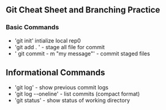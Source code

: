 ## Git Cheat Sheet and Branching Practice

### Basic Commands
* 'git init' intialize local rep0
* 'git add . ' - stage all file for commit
* ' git commit - m "my message"' - commit staged files


## Informational Commands
* 'git log' - show previous commit logs
* 'git log --oneline' - list commits (compact format)
* 'git status' - show status of working directory
